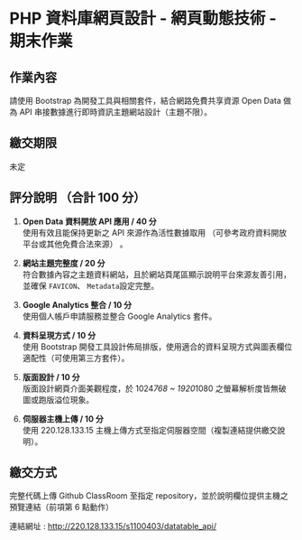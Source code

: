 # PHP 資料庫網頁設計 - 網頁動態技術 - 期末作業

## 作業內容
請使用 Bootstrap 為開發工具與相關套件，結合網路免費共享資源 Open Data 做為 API 串接數據進行即時資訊主題網站設計（主題不限）。

##	繳交期限
未定

##	評分說明 （合計 100 分）
1. **Open Data 資料開放 API 應用 / 40 分**
<br>使用有效且能保持更新之 API 來源作為活性數據取用 （可參考政府資料開放平台或其他免費合法來源） 。

2. **網站主題完整度 / 20 分**
<br>符合數據內容之主題資料網站，且於網站頁尾區顯示說明平台來源友善引用，並確保 `FAVICON`、 `Metadata`設定完整。

3. **Google Analytics 整合 / 10 分**
<br>使用個人帳戶申請服務並整合 Google Analytics 套件。

4. **資料呈現方式 / 10 分**
<br>使用 Bootstrap 開發工具設計佈局排版，使用適合的資料呈現方式與圖表欄位適配性（可使用第三方套件）。

1. **版面設計 / 10 分**
<br>版面設計網頁介面美觀程度，於 1024*768 ~ 1920*1080 之螢幕解析度皆無破圖或跑版溢位現象。

6. **伺服器主機上傳 / 10 分**
<br>使用 220.128.133.15 主機上傳方式至指定伺服器空間（複製連結提供繳交說明）。

## 繳交方式
完整代碼上傳 Github ClassRoom 至指定 repository，並於說明欄位提供主機之預覽連結（前項第 6 點動作）

連結網址 : http://220.128.133.15/s1100403/datatable_api/
